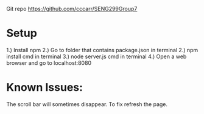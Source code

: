 Git repo https://github.com/cccarr/SENG299Group7

# Setup
1.) Install npm
2.) Go to folder that contains package.json in terminal
2.) npm install cmd in terminal
3.) node server.js cmd in terminal
4.) Open a web browser and go to localhost:8080

# Known Issues:

The scroll bar will sometimes disappear.  To fix refresh the page.

